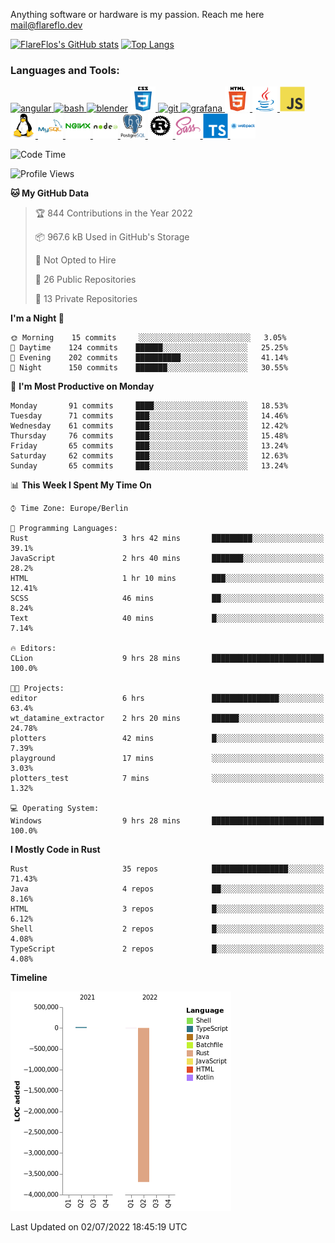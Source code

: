 Anything software or hardware is my passion.
Reach me here <a href="mailto:github@flareflo.dev">mail@flareflo.dev</a>

[![FlareFlos's GitHub stats](https://github-readme-stats.vercel.app/api?username=FlareFlo&show_icons=true&theme=github_dark)](https://github.com/FlareFlo/github-readme-stats)
[![Top Langs](https://github-readme-stats.vercel.app/api/top-langs/?username=FlareFlo&langs_count=10&layout=compact&theme=github_dark)](https://github.com/FlareFlo/github-readme-stats)

<h3 align="left">Languages and Tools:</h3>
<div align="left"> 
    <a href="https://angular.io" target="_blank" rel="noreferrer"><img src="https://angular.io/assets/images/logos/angular/angular.svg" alt="angular" width="40" height="40"/> </a> 
    <a href="https://www.gnu.org/software/bash/" target="_blank" rel="noreferrer"> <img src="https://www.vectorlogo.zone/logos/gnu_bash/gnu_bash-icon.svg" alt="bash" width="40" height="40"/> </a> 
    <a href="https://www.blender.org/" target="_blank" rel="noreferrer"> <img src="https://download.blender.org/branding/community/blender_community_badge_white.svg" alt="blender" width="40" height="40"/></a> 
    <a href="https://www.w3schools.com/css/" target="_blank" rel="noreferrer"> <img src="https://raw.githubusercontent.com/devicons/devicon/master/icons/css3/css3-original-wordmark.svg" alt="css3" width="40" height="40"/> </a> 
    <a href="https://git-scm.com/" target="_blank" rel="noreferrer"> <img src="https://www.vectorlogo.zone/logos/git-scm/git-scm-icon.svg" alt="git" width="40" height="40"/> </a> 
    <a href="https://grafana.com" target="_blank" rel="noreferrer"> <img src="https://www.vectorlogo.zone/logos/grafana/grafana-icon.svg" alt="grafana" width="40" height="40"/> </a> 
    <a href="https://www.w3.org/html/" target="_blank" rel="noreferrer"> <img src="https://raw.githubusercontent.com/devicons/devicon/master/icons/html5/html5-original-wordmark.svg" alt="html5" width="40" height="40"/> </a> 
    <a href="https://www.java.com" target="_blank" rel="noreferrer"> <img src="https://raw.githubusercontent.com/devicons/devicon/master/icons/java/java-original.svg" alt="java" width="40" height="40"/> </a> 
    <a href="https://developer.mozilla.org/en-US/docs/Web/JavaScript" target="_blank" rel="noreferrer"> <img src="https://raw.githubusercontent.com/devicons/devicon/master/icons/javascript/javascript-original.svg" alt="javascript" width="40" height="40"/> </a> 
    <a href="https://www.linux.org/" target="_blank" rel="noreferrer"> <img src="https://raw.githubusercontent.com/devicons/devicon/master/icons/linux/linux-original.svg" alt="linux" width="40" height="40"/> </a> 
    <a href="https://www.mysql.com/" target="_blank" rel="noreferrer"> <img src="https://raw.githubusercontent.com/devicons/devicon/master/icons/mysql/mysql-original-wordmark.svg" alt="mysql" width="40" height="40"/> </a> 
    <a href="https://www.nginx.com" target="_blank" rel="noreferrer"> <img src="https://raw.githubusercontent.com/devicons/devicon/master/icons/nginx/nginx-original.svg" alt="nginx" width="40" height="40"/> </a> 
    <a href="https://nodejs.org" target="_blank" rel="noreferrer"> <img src="https://raw.githubusercontent.com/devicons/devicon/master/icons/nodejs/nodejs-original-wordmark.svg" alt="nodejs" width="40" height="40"/> </a> 
    <a href="https://www.postgresql.org" target="_blank" rel="noreferrer"> <img src="https://raw.githubusercontent.com/devicons/devicon/master/icons/postgresql/postgresql-original-wordmark.svg" alt="postgresql" width="40" height="40"/> </a> 
    <a href="https://www.rust-lang.org" target="_blank" rel="noreferrer"> <img src="https://raw.githubusercontent.com/devicons/devicon/master/icons/rust/rust-plain.svg" alt="rust" width="40" height="40"/> </a> 
    <a href="https://sass-lang.com" target="_blank" rel="noreferrer"> <img src="https://raw.githubusercontent.com/devicons/devicon/master/icons/sass/sass-original.svg" alt="sass" width="40" height="40"/> </a> 
    <a href="https://www.typescriptlang.org/" target="_blank" rel="noreferrer"> <img src="https://raw.githubusercontent.com/devicons/devicon/master/icons/typescript/typescript-original.svg" alt="typescript" width="40" height="40"/> </a> 
    <a href="https://webpack.js.org" target="_blank" rel="noreferrer"> <img src="https://raw.githubusercontent.com/devicons/devicon/d00d0969292a6569d45b06d3f350f463a0107b0d/icons/webpack/webpack-original-wordmark.svg" alt="webpack" width="40" height="40"/> </a> 
</div>

<!--START_SECTION:waka-->
![Code Time](http://img.shields.io/badge/Code%20Time-0%20secs-blue)

![Profile Views](http://img.shields.io/badge/Profile%20Views-1-blue)

**🐱 My GitHub Data** 

> 🏆 844 Contributions in the Year 2022
 > 
> 📦 967.6 kB Used in GitHub's Storage 
 > 
> 🚫 Not Opted to Hire
 > 
> 📜 26 Public Repositories 
 > 
> 🔑 13 Private Repositories  
 > 
**I'm a Night 🦉** 

```text
🌞 Morning    15 commits     ░░░░░░░░░░░░░░░░░░░░░░░░░   3.05% 
🌆 Daytime    124 commits    ██████░░░░░░░░░░░░░░░░░░░   25.25% 
🌃 Evening    202 commits    ██████████░░░░░░░░░░░░░░░   41.14% 
🌙 Night      150 commits    ███████░░░░░░░░░░░░░░░░░░   30.55%

```
📅 **I'm Most Productive on Monday** 

```text
Monday       91 commits     ████░░░░░░░░░░░░░░░░░░░░░   18.53% 
Tuesday      71 commits     ███░░░░░░░░░░░░░░░░░░░░░░   14.46% 
Wednesday    61 commits     ███░░░░░░░░░░░░░░░░░░░░░░   12.42% 
Thursday     76 commits     ███░░░░░░░░░░░░░░░░░░░░░░   15.48% 
Friday       65 commits     ███░░░░░░░░░░░░░░░░░░░░░░   13.24% 
Saturday     62 commits     ███░░░░░░░░░░░░░░░░░░░░░░   12.63% 
Sunday       65 commits     ███░░░░░░░░░░░░░░░░░░░░░░   13.24%

```


📊 **This Week I Spent My Time On** 

```text
⌚︎ Time Zone: Europe/Berlin

💬 Programming Languages: 
Rust                     3 hrs 42 mins       █████████░░░░░░░░░░░░░░░░   39.1% 
JavaScript               2 hrs 40 mins       ███████░░░░░░░░░░░░░░░░░░   28.2% 
HTML                     1 hr 10 mins        ███░░░░░░░░░░░░░░░░░░░░░░   12.41% 
SCSS                     46 mins             ██░░░░░░░░░░░░░░░░░░░░░░░   8.24% 
Text                     40 mins             █░░░░░░░░░░░░░░░░░░░░░░░░   7.14%

🔥 Editors: 
CLion                    9 hrs 28 mins       █████████████████████████   100.0%

🐱‍💻 Projects: 
editor                   6 hrs               ███████████████░░░░░░░░░░   63.4% 
wt_datamine_extractor    2 hrs 20 mins       ██████░░░░░░░░░░░░░░░░░░░   24.78% 
plotters                 42 mins             █░░░░░░░░░░░░░░░░░░░░░░░░   7.39% 
playground               17 mins             ░░░░░░░░░░░░░░░░░░░░░░░░░   3.03% 
plotters_test            7 mins              ░░░░░░░░░░░░░░░░░░░░░░░░░   1.32%

💻 Operating System: 
Windows                  9 hrs 28 mins       █████████████████████████   100.0%

```

**I Mostly Code in Rust** 

```text
Rust                     35 repos            █████████████████░░░░░░░░   71.43% 
Java                     4 repos             ██░░░░░░░░░░░░░░░░░░░░░░░   8.16% 
HTML                     3 repos             █░░░░░░░░░░░░░░░░░░░░░░░░   6.12% 
Shell                    2 repos             █░░░░░░░░░░░░░░░░░░░░░░░░   4.08% 
TypeScript               2 repos             █░░░░░░░░░░░░░░░░░░░░░░░░   4.08%

```


**Timeline**

![Chart not found](https://raw.githubusercontent.com/FlareFlo/FlareFlo/main/charts/bar_graph.png) 


 Last Updated on 02/07/2022 18:45:19 UTC
<!--END_SECTION:waka-->
